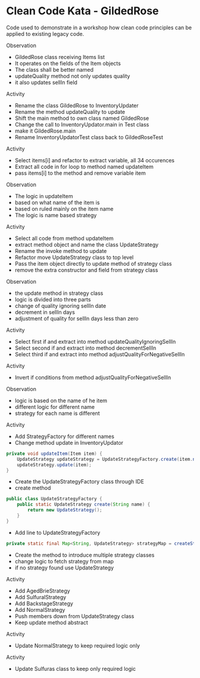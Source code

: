 # Clean Code Kata - GildedRose

Code used to demonstrate in a workshop how clean code principles can be
applied to existing legacy code.

Observation

- GildedRose class receiving Items list
- It operates on the fields of the Item objects
- The class shall be better named
- updateQuality method not only updates quality
- it also updates sellIn field

Activity

- Rename the class GildedRose to InventoryUpdater
- Rename the method updateQuality to update
- Shift the main method to own class named GildedRose
- Change the call to InventoryUpdator.main in Test class
- make it GildedRose.main
- Rename InventoryUpdatorTest class back to GildedRoseTest

Activity

- Select items[i] and refactor to extract variable, all 34 occurences
- Extract all code in for loop to method named updateItem
- pass items[i] to the method and remove variable item

Observation

- The logic in updateItem
- based on what name of the item is
- based on ruled mainly on the item name
- The logic is name based strategy

Activity

- Select all code from method updateItem
- extract method object and name the class UpdateStrategy
- Rename the invoke method to update
- Refactor move UpdateStrategy class to top level
- Pass the item object directly to update method of strategy class
- remove the extra constructor and field from strategy class

Observation

- the update method in strategy class
- logic is divided into three parts
- change of quality ignoring sellIn date
- decrement in sellIn days
- adjustment of quality for sellIn days less than zero

Activity

- Select first if and extract into method updateQualityIgnoringSellIn
- Select second if and extract into method decrementSellIn
- Select third if and extract into method adjustQualityForNegativeSellIn

Activity

- Invert if conditions from method adjustQualityForNegativeSellIn

Observation

- logic is based on the name of he item
- different logic for different name
- strategy for each name is different

Activity

- Add StrategyFactory for different names
- Change method update in InventoryUpdator

```java
private void updateItem(Item item) {
    UpdateStrategy updateStrategy = UpdateStrategyFactory.create(item.name);
    updateStrategy.update(item);
}
```

- Create the UpdateStrategyFactory class through IDE
- create method

```java
public class UpdateStrategyFactory {
    public static UpdateStrategy create(String name) {
        return new UpdateStrategy();
    }
}
```

- Add line to UpdateStrategyFactory

```java
private static final Map<String, UpdateStrategy> strategyMap = createStrategyMap();
```

- Create the method to introduce multiple strategy classes
- change logic to fetch strategy from map
- if no strategy found use UpdateStrategy

Activity

- Add AgedBrieStrategy
- Add SulfuralStrategy
- Add BackstageStrategy
- Add NormalStrategy
- Push members down from UpdateStrategy class
- Keep update method abstract

Activity

- Update NormalStrategy to keep required logic only

Activity

- Update Sulfuras class to keep only required logic